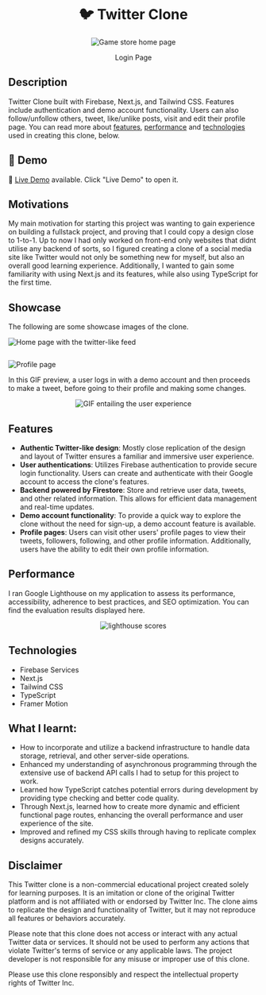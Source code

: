 <h1 align="center">🐦 Twitter Clone</h1>

<p align="center">
  <img src="https://github.com/yondagonda/twitter-clone/assets/109213163/3c318bd3-df2a-4760-95f8-5fd17b7a2f31"= alt="Game store home page">
</p>

<p align="center">
  Login Page
</p>

## Description

Twitter Clone built with Firebase, Next.js, and Tailwind CSS. Features include authentication and demo account functionality. Users can also follow/unfollow others, tweet, like/unlike posts, visit and edit their profile page.
You can read more about [features](#features), [performance](#performance) and [technologies](#technologies) used in creating this clone, below.

## 🔴 Demo
🧪 [Live Demo](https://twitter-clone-yondagonda.vercel.app/) available. Click "Live Demo" to open it.

## Motivations
My main motivation for starting this project was wanting to gain experience on building a fullstack project, and proving that I could copy a design close to 1-to-1. Up to now I had only worked on front-end only websites that didnt utilise any backend of sorts, so I figured creating a clone of a social media site like Twitter would not only be something new for myself, but also an overall good learning experience. Additionally, I wanted to gain some familiarity with using Next.js and its features, while also using TypeScript for the first time.

## Showcase
The following are some showcase images of the clone.
<p>
<img src="https://github.com/yondagonda/twitter-clone/assets/109213163/55c32a09-c568-45c3-a59e-1d2c2626e251" alt="Home page with the twitter-like feed">
</p>
<p>
<img src="https://github.com/yondagonda/twitter-clone/assets/109213163/bacc829e-97c4-46c8-a2b4-bb3231f98a82" alt="">
</p>
<p>
<img src="https://github.com/yondagonda/twitter-clone/assets/109213163/5baff339-4cfe-4ba5-ad0c-6af44b46ce82" alt="Profile page">
</p>

In this GIF preview, a user logs in with a demo account and then proceeds to make a tweet, before going to their profile and making some changes.
<p align="center">
<img src="https://github.com/yondagonda/twitter-clone/assets/109213163/9806092d-8987-4699-ac80-a5956c5976c1" alt="GIF entailing the user experience">
</p>

## Features
- **Authentic Twitter-like design**: Mostly close replication of the design and layout of Twitter ensures a familiar and immersive user experience. 
- **User authentications**: Utilizes Firebase authentication to provide secure login functionality. Users can create and authenticate with their Google account to access the clone's features.
- **Backend powered by Firestore**: Store and retrieve user data, tweets, and other related information. This allows for efficient data management and real-time updates.
- **Demo account functionality**: To provide a quick way to explore the clone without the need for sign-up, a demo account feature is available.
- **Profile pages**: Users can visit other users' profile pages to view their tweets, followers, following, and other profile information. Additionally, users have the ability to edit their own profile information.

## Performance
I ran Google Lighthouse on my application to assess its performance, accessibility, adherence to best practices, and SEO optimization. You can find the evaluation results displayed here.

<p align="center">
<img src="https://github.com/yondagonda/twitter-clone/assets/109213163/842c9766-4514-4c5b-a1c1-c9d8394434c3" alt="lighthouse scores">
</p>

## Technologies 
- Firebase Services
- Next.js
- Tailwind CSS
- TypeScript
- Framer Motion

## What I learnt:
- How to incorporate and utilize a backend infrastructure to handle data storage, retrieval, and other server-side operations.
- Enhanced my understanding of asynchronous programming through the extensive use of backend API calls I had to setup for this project to work.
- Learned how TypeScript catches potential errors during development by providing type checking and better code quality.
- Through Next.js, learned how to create more dynamic and efficient functional page routes, enhancing the overall performance and user experience of the site.
- Improved and refined my CSS skills through having to replicate complex designs accurately.

## Disclaimer
This Twitter clone is a non-commercial educational project created solely for learning purposes. It is an imitation or clone of the original Twitter platform and is not affiliated with or endorsed by Twitter Inc. The clone aims to replicate the design and functionality of Twitter, but it may not reproduce all features or behaviors accurately.

Please note that this clone does not access or interact with any actual Twitter data or services. It should not be used to perform any actions that violate Twitter's terms of service or any applicable laws. The project developer is not responsible for any misuse or improper use of this clone.

Please use this clone responsibly and respect the intellectual property rights of Twitter Inc.

